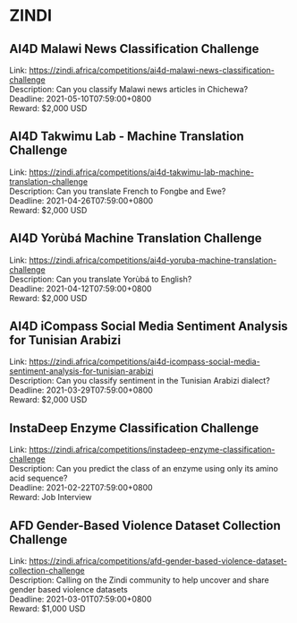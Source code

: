 # ZINDI



## AI4D Malawi News Classification Challenge

Link: https://zindi.africa/competitions/ai4d-malawi-news-classification-challenge  
Description: Can you classify Malawi news articles in Chichewa?  
Deadline: 2021-05-10T07:59:00+0800  
Reward: $2,000 USD  


## AI4D Takwimu Lab - Machine Translation Challenge

Link: https://zindi.africa/competitions/ai4d-takwimu-lab-machine-translation-challenge  
Description: Can you translate French to Fongbe and Ewe?  
Deadline: 2021-04-26T07:59:00+0800  
Reward: $2,000 USD  


## AI4D Yorùbá Machine Translation Challenge

Link: https://zindi.africa/competitions/ai4d-yoruba-machine-translation-challenge  
Description: Can you translate Yorùbá to English?  
Deadline: 2021-04-12T07:59:00+0800  
Reward: $2,000 USD  


## AI4D iCompass Social Media Sentiment Analysis for Tunisian Arabizi

Link: https://zindi.africa/competitions/ai4d-icompass-social-media-sentiment-analysis-for-tunisian-arabizi  
Description: Can you classify sentiment in the Tunisian Arabizi dialect?  
Deadline: 2021-03-29T07:59:00+0800  
Reward: $2,000 USD  


## InstaDeep Enzyme Classification Challenge

Link: https://zindi.africa/competitions/instadeep-enzyme-classification-challenge  
Description: Can you predict the class of an enzyme using only its amino acid sequence?  
Deadline: 2021-02-22T07:59:00+0800  
Reward: Job Interview  


## AFD Gender-Based Violence Dataset Collection Challenge	

Link: https://zindi.africa/competitions/afd-gender-based-violence-dataset-collection-challenge  
Description: Calling on the Zindi community to help uncover and share gender based violence datasets  
Deadline: 2021-03-01T07:59:00+0800  
Reward: $1,000 USD  

